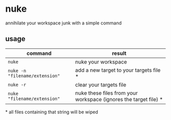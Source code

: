 # nuke
annihilate your workspace junk with a simple command

## usage

| command | result |
| --- | --- |
| `nuke` | nuke your workspace |
| `nuke -n "filename/extension"` | add a new target to your targets file \* |
| `nuke -r` | clear your targets file |
| `nuke "filename/extension"` | nuke these files from your workspace (ignores the target file) \* |

\* all files containing that string will be wiped
